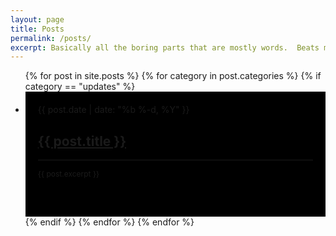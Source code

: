 ```yaml
---
layout: page
title: Posts
permalink: /posts/
excerpt: Basically all the boring parts that are mostly words.  Beats me why anyone would read these.
---
```


  <ul class="post-list">
    {% for post in site.posts %}
      {% for category in post.categories %}
        {% if category == "updates" %}
          <li>
            <div style="background:#000;height:200px;width=$content-width">
              <div style="padding:20px">
                <span class="post-meta">{{ post.date | date: "%b %-d, %Y" }}</span>
                <h2>
                  <a class="post-link" href="{{ post.url | prepend: site.baseurl }}">{{ post.title }}</a>
                </h2>
                <hr>
                <p style="font-size:12px;margin-top:10px">{{ post.excerpt }}</p>
              </div>
            </div>
          </li>
        {% endif %}
      {% endfor %}
    {% endfor %}
  </ul>